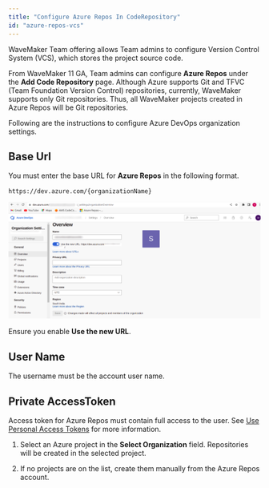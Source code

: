 ```yaml
---
title: "Configure Azure Repos In CodeRepository"
id: "azure-repos-vcs"
---
```


WaveMaker Team offering allows Team admins to configure Version Control System (VCS), which stores the project source code. 

From WaveMaker 11 GA, Team admins can configure **Azure Repos** under the **Add Code Repository** page. Although Azure supports Git and TFVC (Team Foundation Version Control) repositories, currently, WaveMaker supports only Git repositories. Thus, all WaveMaker projects created in Azure Repos will be Git repositories.

Following are the instructions to configure Azure DevOps organization settings.
		
## Base Url
		
You must enter the base URL for **Azure Repos** in the following format.

```	
https://dev.azure.com/{organizationName}
```		

![azure organization settings](/learn/assets/azure-repos-image2.png)
		
Ensure you enable **Use the new URL**.
		
## User Name

The username must be the account user name.
		
## Private AccessToken
		
Access token for Azure Repos must contain full access to the user. See [Use Personal Access Tokens](https://docs.microsoft.com/en-us/azure/devops/organizations/accounts/use-personal-access-tokens-to-authenticate?view=azure-devops) for more information.
		
1. Select an Azure project in the **Select Organization** field. Repositories will be created in the selected project.

2. If no projects are on the list, create them manually from the Azure Repos account.
